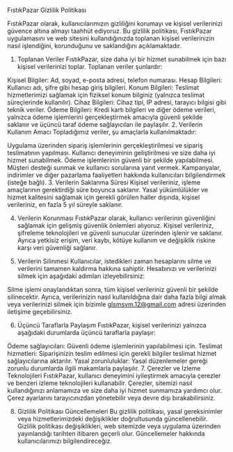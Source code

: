 FıstıkPazar Gizlilik Politikası

FıstıkPazar olarak, kullanıcılarımızın gizliliğini korumayı ve kişisel verilerinizi güvence altına almayı taahhüt ediyoruz. Bu gizlilik politikası, FıstıkPazar uygulamasını ve web sitesini kullandığınızda toplanan kişisel verilerinizin nasıl işlendiğini, korunduğunu ve saklandığını açıklamaktadır.

1. Toplanan Veriler
FıstıkPazar, size daha iyi bir hizmet sunabilmek için bazı kişisel verilerinizi toplar. Toplanan veriler şunlardır:

Kişisel Bilgiler: Ad, soyad, e-posta adresi, telefon numarası.
Hesap Bilgileri: Kullanıcı adı, şifre gibi hesap giriş bilgileri.
Konum Bilgileri: Teslimat hizmetlerimizi sağlamak için fiziksel konum bilginiz (yalnızca teslimat süreçlerinde kullanılır).
Cihaz Bilgileri: Cihaz tipi, IP adresi, tarayıcı bilgisi gibi teknik veriler.
Ödeme Bilgileri: Kredi kartı bilgileri ve diğer ödeme verileri, yalnızca ödeme işlemlerini gerçekleştirmek amacıyla güvenli şekilde saklanır ve üçüncü taraf ödeme sağlayıcıları ile paylaşılır.
2. Verilerin Kullanım Amacı
Topladığımız veriler, şu amaçlarla kullanılmaktadır:

Uygulama üzerinden sipariş işlemlerinin gerçekleştirilmesi ve sipariş teslimatının yapılması.
Kullanıcı deneyiminin geliştirilmesi ve size daha iyi hizmet sunabilmek.
Ödeme işlemlerinin güvenli bir şekilde yapılabilmesi.
Müşteri desteği sunmak ve kullanıcı sorularına yanıt vermek.
Kampanyalar, indirimler ve diğer pazarlama faaliyetleri hakkında kullanıcıları bilgilendirmek (isteğe bağlı).
3. Verilerin Saklanma Süresi
Kişisel verileriniz, işleme amaçlarının gerektirdiği süre boyunca saklanır. Yasal yükümlülükler ve hizmet kalitesini sağlamak için gerekli görülen haller dışında, kişisel verileriniz, en fazla 5 yıl süreyle saklanır.

4. Verilerin Korunması
FıstıkPazar olarak, kullanıcı verilerinin güvenliğini sağlamak için gelişmiş güvenlik önlemleri alıyoruz. Kişisel verileriniz, şifreleme teknolojileri ve güvenli sunucular üzerinden işlenir ve saklanır. Ayrıca yetkisiz erişim, veri kaybı, kötüye kullanım ve değişiklik riskine karşı veri güvenliği sağlanır.

5. Verilerin Silinmesi
Kullanıcılar, istedikleri zaman hesaplarını silme ve verilerini tamamen kaldırma hakkına sahiptir. Hesabınızı ve verilerinizi silmek için aşağıdaki adımları izleyebilirsiniz:


Silme işlemi onaylandıktan sonra, tüm kişisel verileriniz güvenli bir şekilde silinecektir.
Ayrıca, verilerinizin nasıl kullanıldığına dair daha fazla bilgi almak veya verilerinizi silmek için bizimle glsmsvm.12@gmail.com adresi üzerinden iletişime geçebilirsiniz.

6. Üçüncü Taraflarla Paylaşım
FıstıkPazar, kişisel verilerinizi yalnızca aşağıdaki durumlarda üçüncü taraflarla paylaşır:

Ödeme sağlayıcıları: Güvenli ödeme işlemlerinin yapılabilmesi için.
Teslimat hizmetleri: Siparişinizin teslim edilmesi için gerekli bilgiler teslimat hizmet sağlayıcılarına aktarılır.
Yasal zorunluluklar: Yasal düzenlemeler gereği zorunlu durumlarda ilgili makamlarla paylaşılır.
7. Çerezler ve İzleme Teknolojileri
FıstıkPazar, kullanıcı deneyimini iyileştirmek amacıyla çerezler ve benzeri izleme teknolojileri kullanabilir. Çerezler, sitemizi nasıl kullandığınızı anlamamıza ve size daha iyi hizmet sunmamıza yardımcı olur. Çerez ayarlarını tarayıcınızdan yönetebilir veya devre dışı bırakabilirsiniz.

8. Gizlilik Politikası Güncellemeleri
Bu gizlilik politikası, yasal gereksinimler veya hizmetlerimizdeki değişiklikler doğrultusunda güncellenebilir. Gizlilik politikası değişiklikleri, web sitemizde veya uygulama üzerinden yayınlandığı tarihten itibaren geçerli olur. Güncellemeler hakkında kullanıcılarımızı bilgilendireceğiz.

